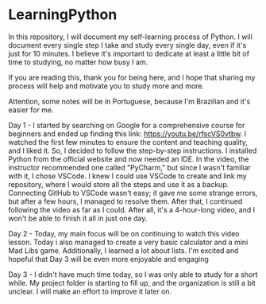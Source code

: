 # LearningPython
In this repository, I will document my self-learning process of Python. I will document every single step I take and study every single day, even if it's just for 10 minutes. I believe it's important to dedicate at least a little bit of time to studying, no matter how busy I am.

If you are reading this, thank you for being here, and I hope that sharing my process will help and motivate you to study more and more.

Attention, some notes will be in Portuguese, because I'm Brazilian and it's easier for me.

Day 1 -
I started by searching on Google for a comprehensive course for beginners and ended up finding this link: https://youtu.be/rfscVS0vtbw. I watched the first few minutes to ensure the content and teaching quality, and I liked it. So, I decided to follow the step-by-step instructions.
I installed Python from the official website and now needed an IDE. In the video, the instructor recommended one called "PyCharm," but since I wasn't familiar with it, I chose VSCode. I knew I could use VSCode to create and link my repository, where I would store all the steps and use it as a backup. Connecting GitHub to VSCode wasn't easy; it gave me some strange errors, but after a few hours, I managed to resolve them. After that, I continued following the video as far as I could. After all, it's a 4-hour-long video, and I won't be able to finish it all in just one day.

Day 2 -
Today, my main focus will be on continuing to watch this video lesson.
Today i also managed to create a very basic calculator and a mini Mad Libs game. Additionally, I learned a lot about lists. I'm excited and hopeful that Day 3 will be even more enjoyable and engaging

Day 3 -
I didn't have much time today, so I was only able to study for a short while. My project folder is starting to fill up, and the organization is still a bit unclear. I will make an effort to improve it later on.